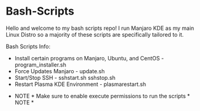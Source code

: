 # Bash-Scripts
Hello and welcome to my bash scripts repo!
I run Manjaro KDE as my main Linux Distro so a majority of these scripts are specifically tailored to it.

Bash Scripts Info:
- Install certain programs on Manjaro, Ubuntu, and CentOS - program_installer.sh
- Force Updates Manjaro - update.sh
- Start/Stop SSH - sshstart.sh sshstop.sh
- Restart Plasma KDE Environment - plasmarestart.sh 

* NOTE * Make sure to enable execute permissions to run the scripts * NOTE *

